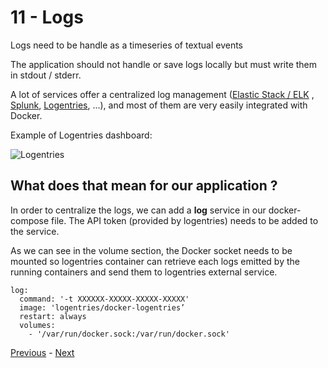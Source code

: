 # 11 - Logs

Logs need to be handle as a timeseries of textual events

The application should not handle or save logs locally but must write them in stdout / stderr.

A lot of services offer a centralized log management ([Elastic Stack / ELK](https://www.elastic.co/products) , [Splunk](http://splunk.com), [Logentries](https://logentries.com), ...), and most of them are very easily integrated with Docker.

Example of Logentries dashboard:

![Logentries](https://dl.dropboxusercontent.com/u/2330187/docker/labs/12factor/logentries.png)

## What does that mean for our application ?

In order to centralize the logs, we can add a **log** service in our docker-compose file. The API token (provided by logentries) needs to be added to the service.

As we can see in the volume section, the Docker socket needs to be mounted so logentries container can retrieve each logs emitted by the running containers and send them to logentries external service.

```
log:
  command: '-t XXXXXX-XXXXX-XXXXX-XXXXX'
  image: 'logentries/docker-logentries’
  restart: always
  volumes:
    - '/var/run/docker.sock:/var/run/docker.sock'
```

[Previous](10_dev_prod_parity.md) - [Next](12_admin_processes.md)
